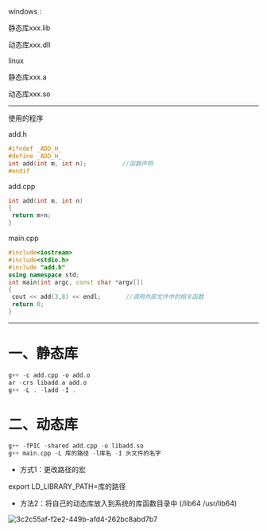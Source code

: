 windows :

静态库xxx.lib

动态库xxx.dll

linux

静态库xxx.a

动态库xxx.so

---

使用的程序

add.h

```cpp
#ifndef _ADD_H_
#define _ADD_H_
int add(int m, int n);          //函数声明
#endif
```

add.cpp

```cpp
int add(int m, int n)
{
 return m+n;
}
```

main.cpp

```cpp
#include<iostream>
#include<stdio.h>
#include "add.h"
using namespace std;
int main(int argc, const char *argv[])
{
 cout << add(3,8) << endl;       //调用外部文件中的相关函数
 return 0;
}
```

---

# 一、静态库

```cpp
g++ -c add.cpp -o add.o
ar -crs libadd.a add.o
g++ -L . -ladd -I .
```



# 二、动态库

```cpp
g++ -fPIC -shared add.cpp -o libadd.so
g++ main.cpp -L 库的路径 -l库名 -I 头文件的名字

```

- 方式1：更改路径的宏

export LD_LIBRARY_PATH=库的路径

- 方法2：将自己的动态库放入到系统的库函数目录中 (/lib64 /usr/lib64)

![3c2c55af-f2e2-449b-afd4-262bc8abd7b7](file:///C:/Users/LEGION/Pictures/3c2c55af-f2e2-449b-afd4-262bc8abd7b7.png)
